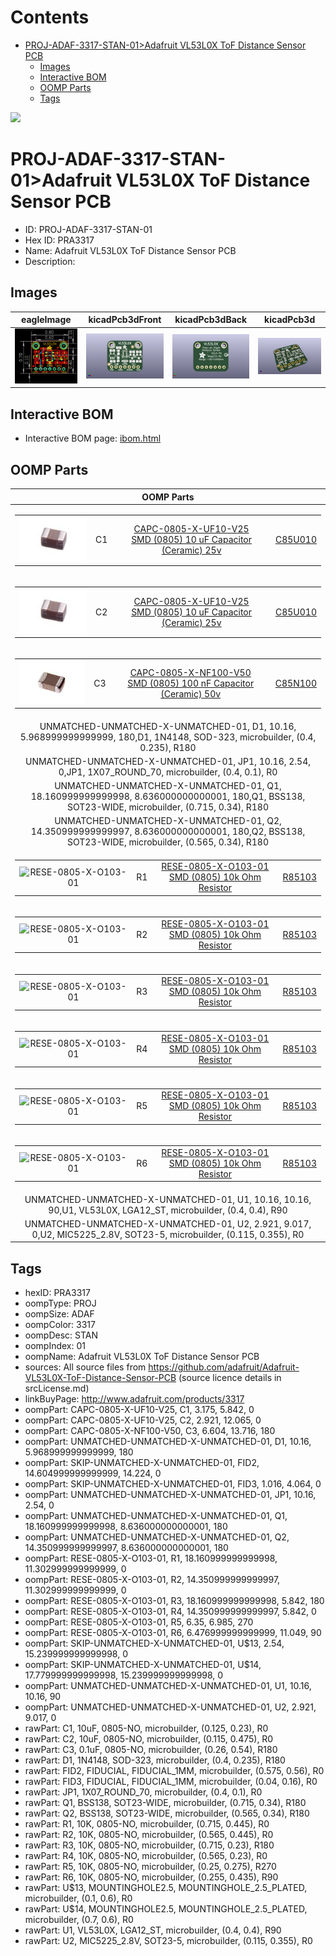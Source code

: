 



Contents
========

* [PROJ-ADAF-3317-STAN-01>Adafruit VL53L0X ToF Distance Sensor PCB](#proj-adaf-3317-stan-01adafruit-vl53l0x-tof-distance-sensor-pcb)
	* [Images](#images)
	* [Interactive BOM](#interactive-bom)
	* [OOMP Parts](#oomp-parts)
	* [Tags](#tags)
  
![][im]
# PROJ-ADAF-3317-STAN-01>Adafruit VL53L0X ToF Distance Sensor PCB

- ID: PROJ-ADAF-3317-STAN-01
- Hex ID: PRA3317
- Name: Adafruit VL53L0X ToF Distance Sensor PCB
- Description: 

## Images
  
  

|eagleImage|kicadPcb3dFront|kicadPcb3dBack|kicadPcb3d|
| :---: | :---: | :---: | :---: |
|[![eagleImage](eagleImage_140.png)](eagleImage_600.png)|[![kicadPcb3dFront](kicadPcb3dFront_140.png)](kicadPcb3dFront_600.png)|[![kicadPcb3dBack](kicadPcb3dBack_140.png)](kicadPcb3dBack_600.png)|[![kicadPcb3d](kicadPcb3d_140.png)](kicadPcb3d_600.png)|

## Interactive BOM

- Interactive BOM page: [ibom.html](kicad/bom/ibom.html)

## OOMP Parts
  

|OOMP Parts|
| :---: |
|<table><tr><td>![CAPC-0805-X-UF10-V25](https://raw.githubusercontent.com/oomlout/oomlout_OOMP_parts/main/CAPC-0805-X-UF10-V25/image_140.jpg)</td><td> C1</td><td>[CAPC-0805-X-UF10-V25<br>SMD (0805) 10 uF Capacitor (Ceramic) 25v](https://github.com/oomlout/oomlout_OOMP_parts/tree/main/CAPC-0805-X-UF10-V25/)</td><td>[C85U010](https://github.com/oomlout/oomlout_OOMP_parts/tree/main/CAPC-0805-X-UF10-V25/)</td></tr></table>|
|<table><tr><td>![CAPC-0805-X-UF10-V25](https://raw.githubusercontent.com/oomlout/oomlout_OOMP_parts/main/CAPC-0805-X-UF10-V25/image_140.jpg)</td><td> C2</td><td>[CAPC-0805-X-UF10-V25<br>SMD (0805) 10 uF Capacitor (Ceramic) 25v](https://github.com/oomlout/oomlout_OOMP_parts/tree/main/CAPC-0805-X-UF10-V25/)</td><td>[C85U010](https://github.com/oomlout/oomlout_OOMP_parts/tree/main/CAPC-0805-X-UF10-V25/)</td></tr></table>|
|<table><tr><td>![CAPC-0805-X-NF100-V50](https://raw.githubusercontent.com/oomlout/oomlout_OOMP_parts/main/CAPC-0805-X-NF100-V50/image_140.jpg)</td><td> C3</td><td>[CAPC-0805-X-NF100-V50<br>SMD (0805) 100 nF Capacitor (Ceramic) 50v](https://github.com/oomlout/oomlout_OOMP_parts/tree/main/CAPC-0805-X-NF100-V50/)</td><td>[C85N100](https://github.com/oomlout/oomlout_OOMP_parts/tree/main/CAPC-0805-X-NF100-V50/)</td></tr></table>|
|UNMATCHED-UNMATCHED-X-UNMATCHED-01, D1, 10.16, 5.968999999999999, 180,D1, 1N4148, SOD-323, microbuilder, (0.4, 0.235), R180|
|UNMATCHED-UNMATCHED-X-UNMATCHED-01, JP1, 10.16, 2.54, 0,JP1, 1X07_ROUND_70, microbuilder, (0.4, 0.1), R0|
|UNMATCHED-UNMATCHED-X-UNMATCHED-01, Q1, 18.160999999999998, 8.636000000000001, 180,Q1, BSS138, SOT23-WIDE, microbuilder, (0.715, 0.34), R180|
|UNMATCHED-UNMATCHED-X-UNMATCHED-01, Q2, 14.350999999999997, 8.636000000000001, 180,Q2, BSS138, SOT23-WIDE, microbuilder, (0.565, 0.34), R180|
|<table><tr><td>![RESE-0805-X-O103-01](https://raw.githubusercontent.com/oomlout/oomlout_OOMP_parts/main/RESE-0805-X-O103-01/image_140.jpg)</td><td> R1</td><td>[RESE-0805-X-O103-01<br>SMD (0805) 10k Ohm Resistor](https://github.com/oomlout/oomlout_OOMP_parts/tree/main/RESE-0805-X-O103-01/)</td><td>[R85103](https://github.com/oomlout/oomlout_OOMP_parts/tree/main/RESE-0805-X-O103-01/)</td></tr></table>|
|<table><tr><td>![RESE-0805-X-O103-01](https://raw.githubusercontent.com/oomlout/oomlout_OOMP_parts/main/RESE-0805-X-O103-01/image_140.jpg)</td><td> R2</td><td>[RESE-0805-X-O103-01<br>SMD (0805) 10k Ohm Resistor](https://github.com/oomlout/oomlout_OOMP_parts/tree/main/RESE-0805-X-O103-01/)</td><td>[R85103](https://github.com/oomlout/oomlout_OOMP_parts/tree/main/RESE-0805-X-O103-01/)</td></tr></table>|
|<table><tr><td>![RESE-0805-X-O103-01](https://raw.githubusercontent.com/oomlout/oomlout_OOMP_parts/main/RESE-0805-X-O103-01/image_140.jpg)</td><td> R3</td><td>[RESE-0805-X-O103-01<br>SMD (0805) 10k Ohm Resistor](https://github.com/oomlout/oomlout_OOMP_parts/tree/main/RESE-0805-X-O103-01/)</td><td>[R85103](https://github.com/oomlout/oomlout_OOMP_parts/tree/main/RESE-0805-X-O103-01/)</td></tr></table>|
|<table><tr><td>![RESE-0805-X-O103-01](https://raw.githubusercontent.com/oomlout/oomlout_OOMP_parts/main/RESE-0805-X-O103-01/image_140.jpg)</td><td> R4</td><td>[RESE-0805-X-O103-01<br>SMD (0805) 10k Ohm Resistor](https://github.com/oomlout/oomlout_OOMP_parts/tree/main/RESE-0805-X-O103-01/)</td><td>[R85103](https://github.com/oomlout/oomlout_OOMP_parts/tree/main/RESE-0805-X-O103-01/)</td></tr></table>|
|<table><tr><td>![RESE-0805-X-O103-01](https://raw.githubusercontent.com/oomlout/oomlout_OOMP_parts/main/RESE-0805-X-O103-01/image_140.jpg)</td><td> R5</td><td>[RESE-0805-X-O103-01<br>SMD (0805) 10k Ohm Resistor](https://github.com/oomlout/oomlout_OOMP_parts/tree/main/RESE-0805-X-O103-01/)</td><td>[R85103](https://github.com/oomlout/oomlout_OOMP_parts/tree/main/RESE-0805-X-O103-01/)</td></tr></table>|
|<table><tr><td>![RESE-0805-X-O103-01](https://raw.githubusercontent.com/oomlout/oomlout_OOMP_parts/main/RESE-0805-X-O103-01/image_140.jpg)</td><td> R6</td><td>[RESE-0805-X-O103-01<br>SMD (0805) 10k Ohm Resistor](https://github.com/oomlout/oomlout_OOMP_parts/tree/main/RESE-0805-X-O103-01/)</td><td>[R85103](https://github.com/oomlout/oomlout_OOMP_parts/tree/main/RESE-0805-X-O103-01/)</td></tr></table>|
|UNMATCHED-UNMATCHED-X-UNMATCHED-01, U1, 10.16, 10.16, 90,U1, VL53L0X, LGA12_ST, microbuilder, (0.4, 0.4), R90|
|UNMATCHED-UNMATCHED-X-UNMATCHED-01, U2, 2.921, 9.017, 0,U2, MIC5225_2.8V, SOT23-5, microbuilder, (0.115, 0.355), R0|

## Tags

- hexID: PRA3317
- oompType: PROJ
- oompSize: ADAF
- oompColor: 3317
- oompDesc: STAN
- oompIndex: 01
- oompName: Adafruit VL53L0X ToF Distance Sensor PCB
- sources: All source files from https://github.com/adafruit/Adafruit-VL53L0X-ToF-Distance-Sensor-PCB (source licence details in srcLicense.md)
- linkBuyPage: http://www.adafruit.com/products/3317
- oompPart: CAPC-0805-X-UF10-V25, C1, 3.175, 5.842, 0
- oompPart: CAPC-0805-X-UF10-V25, C2, 2.921, 12.065, 0
- oompPart: CAPC-0805-X-NF100-V50, C3, 6.604, 13.716, 180
- oompPart: UNMATCHED-UNMATCHED-X-UNMATCHED-01, D1, 10.16, 5.968999999999999, 180
- oompPart: SKIP-UNMATCHED-X-UNMATCHED-01, FID2, 14.604999999999999, 14.224, 0
- oompPart: SKIP-UNMATCHED-X-UNMATCHED-01, FID3, 1.016, 4.064, 0
- oompPart: UNMATCHED-UNMATCHED-X-UNMATCHED-01, JP1, 10.16, 2.54, 0
- oompPart: UNMATCHED-UNMATCHED-X-UNMATCHED-01, Q1, 18.160999999999998, 8.636000000000001, 180
- oompPart: UNMATCHED-UNMATCHED-X-UNMATCHED-01, Q2, 14.350999999999997, 8.636000000000001, 180
- oompPart: RESE-0805-X-O103-01, R1, 18.160999999999998, 11.302999999999999, 0
- oompPart: RESE-0805-X-O103-01, R2, 14.350999999999997, 11.302999999999999, 0
- oompPart: RESE-0805-X-O103-01, R3, 18.160999999999998, 5.842, 180
- oompPart: RESE-0805-X-O103-01, R4, 14.350999999999997, 5.842, 0
- oompPart: RESE-0805-X-O103-01, R5, 6.35, 6.985, 270
- oompPart: RESE-0805-X-O103-01, R6, 6.476999999999999, 11.049, 90
- oompPart: SKIP-UNMATCHED-X-UNMATCHED-01, U$13, 2.54, 15.239999999999998, 0
- oompPart: SKIP-UNMATCHED-X-UNMATCHED-01, U$14, 17.779999999999998, 15.239999999999998, 0
- oompPart: UNMATCHED-UNMATCHED-X-UNMATCHED-01, U1, 10.16, 10.16, 90
- oompPart: UNMATCHED-UNMATCHED-X-UNMATCHED-01, U2, 2.921, 9.017, 0
- rawPart: C1, 10uF, 0805-NO, microbuilder, (0.125, 0.23), R0
- rawPart: C2, 10uF, 0805-NO, microbuilder, (0.115, 0.475), R0
- rawPart: C3, 0.1uF, 0805-NO, microbuilder, (0.26, 0.54), R180
- rawPart: D1, 1N4148, SOD-323, microbuilder, (0.4, 0.235), R180
- rawPart: FID2, FIDUCIAL, FIDUCIAL_1MM, microbuilder, (0.575, 0.56), R0
- rawPart: FID3, FIDUCIAL, FIDUCIAL_1MM, microbuilder, (0.04, 0.16), R0
- rawPart: JP1, 1X07_ROUND_70, microbuilder, (0.4, 0.1), R0
- rawPart: Q1, BSS138, SOT23-WIDE, microbuilder, (0.715, 0.34), R180
- rawPart: Q2, BSS138, SOT23-WIDE, microbuilder, (0.565, 0.34), R180
- rawPart: R1, 10K, 0805-NO, microbuilder, (0.715, 0.445), R0
- rawPart: R2, 10K, 0805-NO, microbuilder, (0.565, 0.445), R0
- rawPart: R3, 10K, 0805-NO, microbuilder, (0.715, 0.23), R180
- rawPart: R4, 10K, 0805-NO, microbuilder, (0.565, 0.23), R0
- rawPart: R5, 10K, 0805-NO, microbuilder, (0.25, 0.275), R270
- rawPart: R6, 10K, 0805-NO, microbuilder, (0.255, 0.435), R90
- rawPart: U$13, MOUNTINGHOLE2.5, MOUNTINGHOLE_2.5_PLATED, microbuilder, (0.1, 0.6), R0
- rawPart: U$14, MOUNTINGHOLE2.5, MOUNTINGHOLE_2.5_PLATED, microbuilder, (0.7, 0.6), R0
- rawPart: U1, VL53L0X, LGA12_ST, microbuilder, (0.4, 0.4), R90
- rawPart: U2, MIC5225_2.8V, SOT23-5, microbuilder, (0.115, 0.355), R0



[im]: kicadPcb3d_450.png
